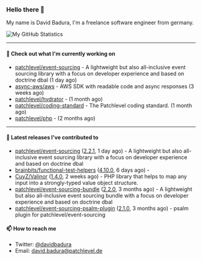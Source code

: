### Hello there 👋

My name is David Badura, I'm a freelance software engineer from germany.

![My GitHub Statistics](https://github-readme-stats.vercel.app/api?username=DavidBadura&show_icons=true&count_private=true&hide_title=true)

---

#### 👷 Check out what I'm currently working on

- [patchlevel/event-sourcing](https://github.com/patchlevel/event-sourcing) - A lightweight but also all-inclusive event sourcing library with a focus on developer experience and based on doctrine dbal (1 day ago)
- [async-aws/aws](https://github.com/async-aws/aws) - AWS SDK with readable code and async responses (3 weeks ago)
- [patchlevel/hydrator](https://github.com/patchlevel/hydrator) -  (1 month ago)
- [patchlevel/coding-standard](https://github.com/patchlevel/coding-standard) - The Patchlevel coding standard. (1 month ago)
- [patchlevel/php](https://github.com/patchlevel/php) -  (2 months ago)

---

#### 🔭 Latest releases I've contributed to

- [patchlevel/event-sourcing](https://github.com/patchlevel/event-sourcing) ([2.2.1](https://github.com/patchlevel/event-sourcing/releases/tag/2.2.1), 1 day ago) - A lightweight but also all-inclusive event sourcing library with a focus on developer experience and based on doctrine dbal
- [brainbits/functional-test-helpers](https://github.com/brainbits/functional-test-helpers) ([4.10.0](https://github.com/brainbits/functional-test-helpers/releases/tag/4.10.0), 6 days ago) - 
- [CuyZ/Valinor](https://github.com/CuyZ/Valinor) ([1.4.0](https://github.com/CuyZ/Valinor/releases/tag/1.4.0), 2 weeks ago) - PHP library that helps to map any input into a strongly-typed value object structure.
- [patchlevel/event-sourcing-bundle](https://github.com/patchlevel/event-sourcing-bundle) ([2.2.0](https://github.com/patchlevel/event-sourcing-bundle/releases/tag/2.2.0), 3 months ago) - A lightweight but also all-inclusive event sourcing bundle with a focus on developer experience and based on doctrine dbal
- [patchlevel/event-sourcing-psalm-plugin](https://github.com/patchlevel/event-sourcing-psalm-plugin) ([2.1.0](https://github.com/patchlevel/event-sourcing-psalm-plugin/releases/tag/2.1.0), 3 months ago) - psalm plugin for patchlevel/event-sourcing

#### 📫 How to reach me

- Twitter: [@davidbadura](https://twitter.com/davidbadura)
- Email: [david.badura@patchlevel.de](mailto:david.badura@patchlevel.de)